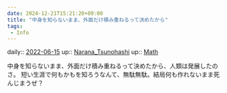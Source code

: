 ```yaml
---
date: 2024-12-21T15:21:20+09:00
title: "中身を知らないまま、外面だけ積み重ねるって決めたから"
tags:
 - Info
---
```


daily:: [2022-06-15](Daily_Note/2022-06-15.md)
up:: [Narana_Tsunohashi](../Bar/Novel/Nacaria/Narana_Tsunohashi.md)
up:: [Math](../Bar/Novel/Topics/Math.md)

中身を知らないまま、外面だけ積み重ねるって決めたから、人類は発展したのさ。
短い生涯で何もかもを知ろうなんて、無駄無駄。結局何も作れないまま死んじまうぜ？